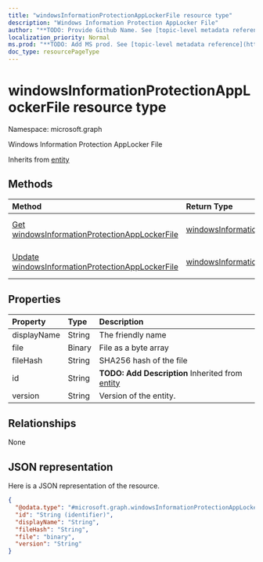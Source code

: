 ```yaml
---
title: "windowsInformationProtectionAppLockerFile resource type"
description: "Windows Information Protection AppLocker File"
author: "**TODO: Provide Github Name. See [topic-level metadata reference](https://msgo.azurewebsites.net/add/document/guidelines/metadata.html#topic-level-metadata)**"
localization_priority: Normal
ms.prod: "**TODO: Add MS prod. See [topic-level metadata reference](https://msgo.azurewebsites.net/add/document/guidelines/metadata.html#topic-level-metadata)**"
doc_type: resourcePageType
---
```


# windowsInformationProtectionAppLockerFile resource type


Namespace: microsoft.graph

Windows Information Protection AppLocker File


Inherits from [entity](../resources/entity.md)

## Methods
|Method|Return Type|Description|
|:---|:---|:---|
|[Get windowsInformationProtectionAppLockerFile](../api/windowsinformationprotectionapplockerfile-get.md)|[windowsInformationProtectionAppLockerFile](../resources/windowsinformationprotectionapplockerfile.md)|Read the properties and relationships of a [windowsInformationProtectionAppLockerFile](../resources/windowsinformationprotectionapplockerfile.md) object.|
|[Update windowsInformationProtectionAppLockerFile](../api/windowsinformationprotectionapplockerfile-update.md)|[windowsInformationProtectionAppLockerFile](../resources/windowsinformationprotectionapplockerfile.md)|Update the properties of a [windowsInformationProtectionAppLockerFile](../resources/windowsinformationprotectionapplockerfile.md) object.|

## Properties
|Property|Type|Description|
|:---|:---|:---|
|displayName|String|The friendly name|
|file|Binary|File as a byte array|
|fileHash|String|SHA256 hash of the file|
|id|String|**TODO: Add Description** Inherited from [entity](../resources/entity.md)|
|version|String|Version of the entity.|

## Relationships
None

## JSON representation
Here is a JSON representation of the resource.
<!-- {
  "blockType": "resource",
  "keyProperty": "id",
  "@odata.type": "microsoft.graph.windowsInformationProtectionAppLockerFile",
  "baseType": "microsoft.graph.entity",
  "openType": false
}
-->
``` json
{
  "@odata.type": "#microsoft.graph.windowsInformationProtectionAppLockerFile",
  "id": "String (identifier)",
  "displayName": "String",
  "fileHash": "String",
  "file": "binary",
  "version": "String"
}
```

